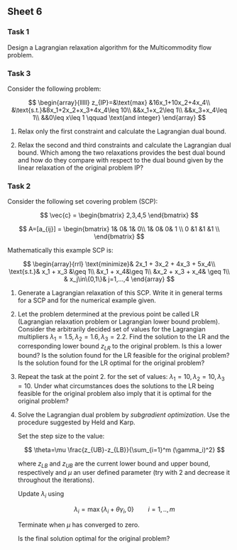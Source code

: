 

## Sheet 6


### Task 1

Design a Lagrangian relaxation algorithm for the Multicommodity flow problem.

### Task 3

Consider the following problem: <!--  from [Fi2]: -->

$$
\begin{array}{lllll}
z_{IP}=&\text{max} &16x_1+10x_2+4x_4\\
&\text{s.t.}&8x_1+2x_2+x_3+4x_4\leq 10\\
&&x_1+x_2\leq 1\\
&&x_3+x_4\leq 1\\
&&0\leq x\leq 1 \qquad \text{and integer}
\end{array}
$$

1. Relax only the first constraint and calculate the Lagrangian dual
   bound.
   
2. Relax the second and third constraints and calculate the Lagrangian
   dual bound. Which among the two relaxations provides the best dual
   bound and how do they compare with respect to the dual bound given by
   the linear relaxation of the original problem IP? 


### Task 2

<!-- 
The following is based on a tutorial on Lagrangian Relaxation by J E
Beasley [JB].
--> 

Consider the following set covering problem (SCP):

$$
\vec{c} = \begin{bmatrix} 2,3,4,5 \end{bmatrix}
$$

$$
A=[a_{ij}] = \begin{bmatrix} 1& 0& 1& 0\\
 1& 0& 0& 1 \\
 0 &1 &1 &1 \\
 \end{bmatrix}
$$

Mathematically this example SCP is:

$$
\begin{array}{rrl}
\text{minimize}& 2x_1 + 3x_2 + 4x_3 + 5x_4\\
\text{s.t.}& x_1 + x_3 &\geq 1\\
 &x_1 + x_4&\geq 1\\
 &x_2 + x_3 + x_4& \geq 1\\
& x_j\in\{0,1\}&  j=1,...,4
\end{array}
$$


1. Generate a Lagrangian relaxation of this SCP. Write it in general
   terms for a SCP and for the numerical example given. 

2. Let the problem determined at the previous point be called LR
   (Lagrangian relaxation problem or Lagrangian lower bound
   problem). Consider the arbitrarily decided set of values for the
   Lagrangian multipliers $\lambda_1=1.5,\lambda_2=1.6,\lambda_3=2.2$.
   Find the solution to the LR and the corresponding lower bound
   $z_{LR}$ to the original problem.  Is this a lower bound? Is the
   solution found for the LR feasible for the original problem? Is the
   solution found for the LR optimal for the original problem?

  
3. Repeat the task at the point 2. for the set of values: 
   $\lambda_1=10,\lambda_2=10,\lambda_3=10$. Under what
   circumstances does the solutions to the LR being feasible for the
   original problem also imply that it is optimal for the original
   problem?

4. Solve the Lagrangian dual problem by *subgradient
   optimization*. Use the procedure suggested by Held and Karp.

   Set the step size to the value:
   
   $$
   \theta=\mu \frac{z_{UB}-z_{LB}}{\sum_{i=1}^m (\gamma_i)^2}
   $$
   
   where $z_{LB}$ and $z_{UB}$ are the current lower bound and upper
   bound, respectively and $\mu$ an user defined parameter (try with 2
   and decrease it throughout the iterations).
   
   Update $\lambda_i$ using 
   
   $$
   \lambda_i=\max\{\lambda_i+\theta\gamma_i,0\}\qquad i=1,..,m
   $$

   Terminate when $\mu$ has converged to zero. 

   Is the final solution optimal for the original problem?  

